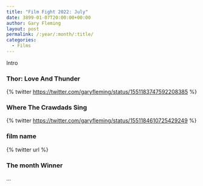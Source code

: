 ```yaml
---
title: "Film Fight 2022: July"
date: 3899-01-07T20:00:00+00:00
author: Gary Fleming
layout: post
permalink: /:year/:month/:title/
categories:
  - Films
---
```


Intro

### Thor: Love And Thunder

{% twitter https://twitter.com/garyfleming/status/1551183747592208385 %}

### Where The Crawdads Sing

{% twitter https://twitter.com/garyfleming/status/1551184610725429249 %}

### film name

{% twitter url %}


### The month Winner

...
